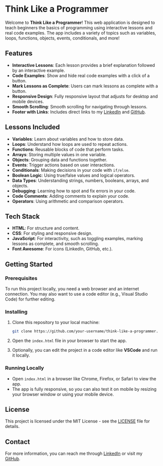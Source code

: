 # Think Like a Programmer

Welcome to **Think Like a Programmer**! This web application is designed to teach beginners the basics of programming using interactive lessons and real code examples. The app includes a variety of topics such as variables, loops, functions, objects, events, conditionals, and more!

## Features

- **Interactive Lessons**: Each lesson provides a brief explanation followed by an interactive example.
- **Code Examples**: Show and hide real code examples with a click of a button.
- **Mark Lessons as Complete**: Users can mark lessons as complete with a button.
- **Responsive Design**: Fully responsive layout that adjusts for desktop and mobile devices.
- **Smooth Scrolling**: Smooth scrolling for navigating through lessons.
- **Footer with Links**: Includes direct links to my [LinkedIn](https://www.linkedin.com/nguyentm99) and [GitHub](https://www.github.com).

## Lessons Included

- **Variables**: Learn about variables and how to store data.
- **Loops**: Understand how loops are used to repeat actions.
- **Functions**: Reusable blocks of code that perform tasks.
- **Arrays**: Storing multiple values in one variable.
- **Objects**: Grouping data and functions together.
- **Events**: Trigger actions based on user interactions.
- **Conditionals**: Making decisions in your code with `if/else`.
- **Boolean Logic**: Using true/false values and logical operators.
- **Data Types**: Understanding strings, numbers, booleans, arrays, and objects.
- **Debugging**: Learning how to spot and fix errors in your code.
- **Code Comments**: Adding comments to explain your code.
- **Operators**: Using arithmetic and comparison operators.

## Tech Stack

- **HTML**: For structure and content.
- **CSS**: For styling and responsive design.
- **JavaScript**: For interactivity, such as toggling examples, marking lessons as complete, and smooth scrolling.
- **Font Awesome**: For icons (LinkedIn, GitHub, etc.).

## Getting Started

### Prerequisites

To run this project locally, you need a web browser and an internet connection. You may also want to use a code editor (e.g., Visual Studio Code) for further editing.

### Installing

1. Clone this repository to your local machine:
    ```bash
    git clone https://github.com/your-username/think-like-a-programmer.git
    ```

2. Open the `index.html` file in your browser to start the app.

3. Optionally, you can edit the project in a code editor like **VSCode** and run it locally.

### Running Locally

- Open `index.html` in a browser like Chrome, Firefox, or Safari to view the app.
- The app is fully responsive, so you can also test it on mobile by resizing your browser window or using your mobile device.

## License

This project is licensed under the MIT License - see the [LICENSE](LICENSE) file for details.

## Contact

For more information, you can reach me through [LinkedIn](https://www.linkedin.com/nguyentm99) or visit my [GitHub](https://www.github.com).


